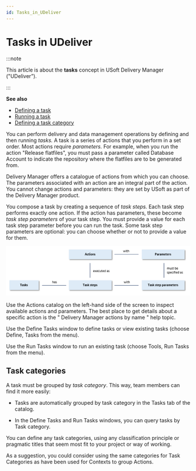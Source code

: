 ```yaml
---
id: Tasks_in_UDeliver
---
```


# Tasks in UDeliver


:::note

This article is about the **tasks** concept in USoft Delivery Manager ("UDeliver”).

:::

**See also**

- [Defining a task](/Continuous_delivery/Delivery_Manager_basic_procedures/Defining_a_task.md)
- [Running a task](/Continuous_delivery/Delivery_Manager_basic_procedures/Running_a_task.md)
- [Defining a task category](/Continuous_delivery/Delivery_Manager_basic_procedures/Defining_a_task_category.md)

You can perform delivery and data management operations by defining and then running *tasks.* A task is a series of actions that you perform in a set order. Most actions require *parameters.* For example, when you run the action "Release flatfiles", you must pass a parameter called Database Account to indicate the repository where the flatfiles are to be generated from.

Delivery Manager offers a catalogue of actions from which you can choose. The parameters associated with an action are an integral part of the action. You cannot change actions and parameters: they are set by USoft as part of the Delivery Manager product.

You compose a task by creating a sequence of *task steps.* Each task step performs exactly one action. If the action has parameters, these become *task step parameters* of your task step. You must provide a value for each task step parameter before you can run the task. Some task step parameters are optional: you can choose whether or not to provide a value for them.

![](./assets/e79f8b50-f353-4bce-8846-627bd9b5e2f8.png)

Use the Actions catalog on the left-hand side of the screen to inspect available actions and parameters. The best place to get details about a specific action is the " Delivery Manager actions by name " help topic.

Use the Define Tasks window to define tasks or view existing tasks (choose Define, Tasks from the menu).

Use the Run Tasks window to run an existing task (choose Tools, Run Tasks from the menu).

## Task categories

A task must be grouped by *task category*. This way, team members can find it more easily:

- Tasks are automatically grouped by task category in the Tasks tab of the catalog.

- In the Define Tasks and Run Tasks windows, you can query tasks by Task category.

You can define any task categories, using any classification principle or pragmatic titles that seem most fit to your project or way of working.

As a suggestion, you could consider using the same categories for Task Categories as have been used for Contexts to group Actions.